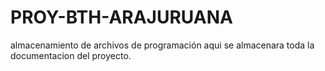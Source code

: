 # PROY-BTH-ARAJURUANA
almacenamiento de archivos de programación
aqui se almacenara toda la documentacion del proyecto.
